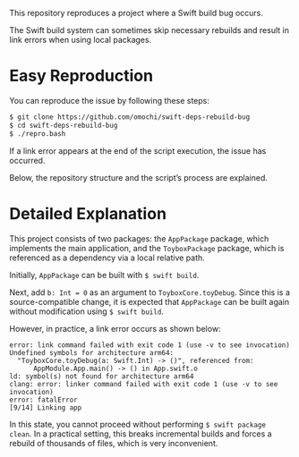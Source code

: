This repository reproduces a project where a Swift build bug occurs.

The Swift build system can sometimes skip necessary rebuilds and result in link errors when using local packages.

# Easy Reproduction

You can reproduce the issue by following these steps:

```sh
$ git clone https://github.com/omochi/swift-deps-rebuild-bug
$ cd swift-deps-rebuild-bug
$ ./repro.bash
```

If a link error appears at the end of the script execution, the issue has occurred.

Below, the repository structure and the script’s process are explained.

# Detailed Explanation

This project consists of two packages:
the `AppPackage` package, which implements the main application,
and the `ToyboxPackage` package, which is referenced as a dependency via a local relative path.

Initially, `AppPackage` can be built with `$ swift build`.

Next, add `b: Int = 0` as an argument to `ToyboxCore.toyDebug`.
Since this is a source-compatible change, it is expected that `AppPackage` can be built again without modification using `$ swift build`.

However, in practice, a link error occurs as shown below:

```
error: link command failed with exit code 1 (use -v to see invocation)
Undefined symbols for architecture arm64:
  "ToyboxCore.toyDebug(a: Swift.Int) -> ()", referenced from:
      AppModule.App.main() -> () in App.swift.o
ld: symbol(s) not found for architecture arm64
clang: error: linker command failed with exit code 1 (use -v to see invocation)
error: fatalError
[9/14] Linking app
```

In this state, you cannot proceed without performing `$ swift package clean`.
In a practical setting, this breaks incremental builds and forces a rebuild of thousands of files, which is very inconvenient.
